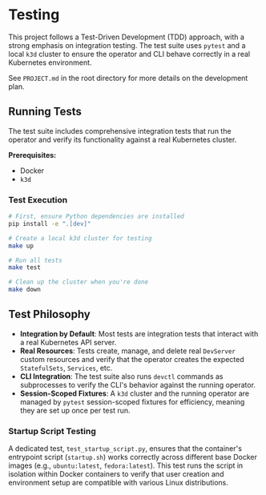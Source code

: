 # Testing

This project follows a Test-Driven Development (TDD) approach, with a strong emphasis on integration testing. The test suite uses `pytest` and a local `k3d` cluster to ensure the operator and CLI behave correctly in a real Kubernetes environment.

See `PROJECT.md` in the root directory for more details on the development plan.

## Running Tests

The test suite includes comprehensive integration tests that run the operator and verify its functionality against a real Kubernetes cluster.

**Prerequisites:**

-   Docker
-   `k3d`

### Test Execution

```bash
# First, ensure Python dependencies are installed
pip install -e ".[dev]"

# Create a local k3d cluster for testing
make up

# Run all tests
make test

# Clean up the cluster when you're done
make down
```

## Test Philosophy

-   **Integration by Default**: Most tests are integration tests that interact with a real Kubernetes API server.
-   **Real Resources**: Tests create, manage, and delete real `DevServer` custom resources and verify that the operator creates the expected `StatefulSets`, `Services`, etc.
-   **CLI Integration**: The test suite also runs `devctl` commands as subprocesses to verify the CLI's behavior against the running operator.
-   **Session-Scoped Fixtures**: A `k3d` cluster and the running operator are managed by `pytest` session-scoped fixtures for efficiency, meaning they are set up once per test run.

### Startup Script Testing

A dedicated test, `test_startup_script.py`, ensures that the container's entrypoint script (`startup.sh`) works correctly across different base Docker images (e.g., `ubuntu:latest`, `fedora:latest`). This test runs the script in isolation within Docker containers to verify that user creation and environment setup are compatible with various Linux distributions.
